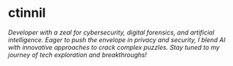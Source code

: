 # ctinnil

*Developer with a zeal for cybersecurity, digital forensics, and artificial intelligence. Eager to push the envelope in privacy and security, I blend AI with innovative approaches to crack complex puzzles. Stay tuned to my journey of tech exploration and breakthroughs!*


<script>
window.embeddedChatbotConfig = {
chatbotId: "OXXFUEgAa3ZlPzKRWp75u",
domain: "www.chatbase.co"
}
</script>
<script
src="https://www.chatbase.co/embed.min.js"
chatbotId="OXXFUEgAa3ZlPzKRWp75u"
domain="www.chatbase.co"
defer>
</script>
